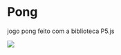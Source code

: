 # Pong
 jogo pong feito com a biblioteca P5.js 

 ![](https://github.com/markbarm/Pong/assets/78753776/59388c39-1f06-45af-9ff9-cd74ff059b27)

